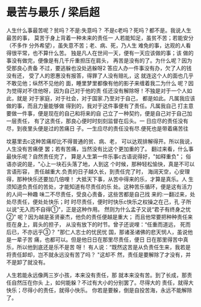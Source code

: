 # 最苦与最乐 / 梁启超


  人生什么事最苦呢？贫吗？不是:失意吗？
不是c老吗？死吗？都不是。我说人生最苦的事，
莫苦于身上背着一种未来的责任一
  人若能知足，虽贫不苦；若能安分（不多作
分外希望），虽失意不苦；老、病、死，乃人生
难免的事，达观的人看得很平常，也不算什么苦。
独是凡人在世间一天，便有一天应该做的事；该
做的事没有做完，便像是有几千斤重担压在肩头，
再苦是没有的了。为什么呢？因为受那良心责备
不过，要逃躲也没处逃躲呀2
  答应人办一件事没有办，欠了人的钱没有还，
受了人的恩惠没有报答，得罪了人没有赔礼，这
就连这个人的面也几乎不敢见他；纵然不见他的
面，睡里梦里都像有他的影子来缠着我二为什么
呢？因为觉得对不住他呀，因为自己对于他的责
任还没有解除呀！不独是对于一个人如此，就是
对于家庭，对于社会，对于国家.乃至对于自己，
都是如此。凡属我应该做的事，而且力量能够做
得到的，我对于这件事便有了责任。凡属我自己
打主意要做一件事，便是现在的自己和将来的自
己立了一种契约，便是自己对于自己加一层责任，
有了这责任，那良心便时时刻刻监督在后头。一
日应尽的责任没有尽，到夜里头便是过的苦痛日
子。一生应尽的责任没有尽.便死也是带着痛苦往

坟墓里去c这种苦痛却比不得普通的贫、病、老，
可以达观排解得开。所以我说，人生没有苦痛便
罢；若有苦痛，当然没有比这个更加重的了。
  翻过来看，什么事最快乐呢？自然责任完了，
算是人生第一件乐事c古语说得好，"如释重负"；
俗语亦说的是，"心上一块石头落了地，人到这
个时候，那种轻松愉快，真是不可以言语形容，
责任越重大.负责的日子越久长，到责任完了时，
海阔天空，心安理得，那种快乐还要加几倍哩！
大抵天下事，从苦中得来的乐，才算是真乐。人
生须知道负责任的苦处，才能知道有尽责任的乐
处。这种苦乐循环，便是这有活力的人间一种趣
味二不尽责任，受良心责备，这些苦都是自己找
来的:一翻过来，处处尽责任，便处处快乐；时
时尽责任，便时时快乐c快乐之权操之在己，孔
子所以说"无入而不自得①"，正是这种作用。
  然则为什么孟子又说“君子有终身之忧②"
呢？因为越是圣贤豪杰，他负的责任便越是重大；
而且他常要把种种责任来揽在身上，肩头的担子，
从没有放下的时节。曾子还说哩：“任重而道远，
死而后已，不亦远乎③？ "那仁人志士的忧民忧
国，那诸圣诸佛的悲天悯人，虽说他是一辈子苦
痛，也都可以。但是他日日在那里尽责任，便日
日在那里得苦中真乐，所以他到底还是乐不是苦
呀！
  有人说：“既然这苦是从负责任生来，我若是
将责任卸却，岂不就永远没有苦了吗？ "这却不
然，责任是要解除了才没有，并不是卸了就没有。

人生若能永远像两三岁小孩，本来没有责任，那
就本来没有苦。到了长成，那责任自然压在你头
上，如何能躲？不过有大小的分别罢了。尽得大的
责任，就得大快乐；尽得小的责任，就得小快乐。
你若是要躲，倒是自投苦海，永远不能解除了。




